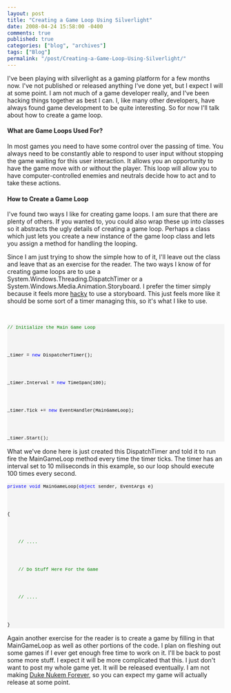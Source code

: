 ```yaml
---
layout: post
title: "Creating a Game Loop Using Silverlight"
date: 2008-04-24 15:58:00 -0400
comments: true
published: true
categories: ["blog", "archives"]
tags: ["Blog"]
permalink: "/post/Creating-a-Game-Loop-Using-Silverlight/"
---
```

<!-- more -->



<p>I've been playing with silverlight as a gaming platform for a few months now. I've not published or released anything I've done yet, but I expect I will at some point. I am not much of a game developer really, and I've been hacking things together as best I can. I, like many other developers, have always found game development to be quite interesting. So for now I'll talk about how to create a game loop.</p>
<h4>What are Game Loops Used For?</h4>
<p>In most games you need to have some control over the passing of time. You always need to be constantly able to respond to user input without stopping the game waiting for this user interaction. It allows you an opportunity to have the game move with or without the player. This loop will allow you to have computer-controlled enemies and neutrals decide how to act and to take these actions.</p>
<h4>How to Create a Game Loop</h4>
<p>I've found two ways I like for creating game loops. I am sure that there are plenty of others. If you wanted to, you could also wrap these up into classes so it abstracts the ugly details of creating a game loop. Perhaps a class which just lets you create a new instance of the game loop class and lets you assign a method for handling the looping.</p>
<p>Since I am just trying to show the simple how to of it, I'll leave out the class and leave that as an exercise for the reader. The two ways I know of for creating game loops are to use a System.Windows.Threading.DispatchTimer or a System.Windows.Media.Animation.Storyboard. I prefer the timer simply because it feels more <a href="http://en.wikipedia.org/wiki/Hack_%28technology%29" target="_blank">hacky</a> to use a storyboard. This just feels more like it should be some sort of a timer managing this, so it's what I like to use.</p>
<p>&nbsp;</p>
<div>
<pre style="border-style: none; margin: 0em; padding: 0px; overflow: visible; font-size: 8pt; width: 100%; color: black; line-height: 12pt; font-family: consolas,'Courier New',courier,monospace; background-color: #f4f4f4;"><span style="color:#008000;">// Initialize the Main Game Loop</span><br />
<br />
_timer = <span style="color:#0000ff;">new</span> DispatcherTimer();<br />
<br />
_timer.Interval = <span style="color:#0000ff;">new</span> TimeSpan(100);<br />
<br />
_timer.Tick += <span style="color:#0000ff;">new</span> EventHandler(MainGameLoop);<br />
<br />
_timer.Start();</pre>
</div>
<p>What we've done here is just created this DispatchTimer and told it to run fire the MainGameLoop method every time the timer ticks. The timer has an interval set to 10 miliseconds in this example, so our loop should execute 100 times every second.</p>
<div>
<pre style="border-style: none; margin: 0em; padding: 0px; overflow: visible; font-size: 8pt; width: 100%; color: black; line-height: 12pt; font-family: consolas,'Courier New',courier,monospace; background-color: #f4f4f4;"><span style="color:#0000ff;">private</span> <span style="color:#0000ff;">void</span> MainGameLoop(<span style="color:#0000ff;">object</span> sender, EventArgs e)<br />
<br />
{<br />
<br />
    <span style="color:#008000;">// ....</span><br />
<br />
    <span style="color:#008000;">// Do Stuff Here For the Game</span><br />
<br />
    <span style="color:#008000;">// ....</span><br />
<br />
}</pre>
</div>
<p>Again another exercise for the reader is to create a game by filling in that MainGameLoop as well as other portions of the code. I plan on fleshing out some games if I ever get enough free time to work on it. I'll be back to post some more stuff. I expect it will be more complicated that this. I just don't want to post my whole game yet. It will be released eventually. I am not making <a href="http://en.wikipedia.org/wiki/Duke_Nukem_Forever" target="_blank">Duke Nukem Forever</a>, so you can expect my game will actually release at some point.</p>
